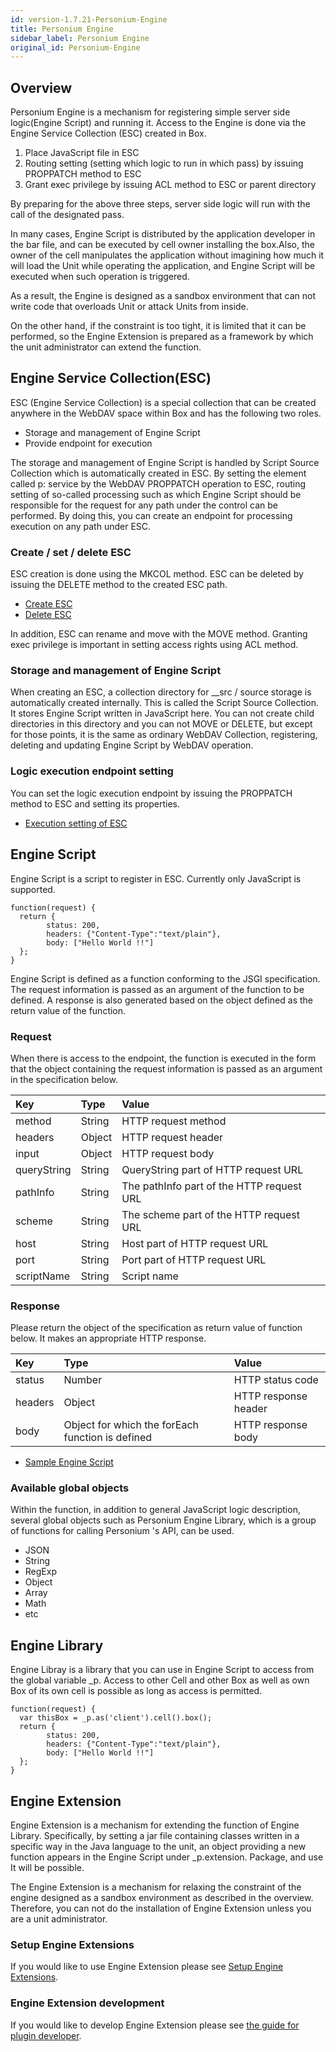 ```yaml
---
id: version-1.7.21-Personium-Engine
title: Personium Engine
sidebar_label: Personium Engine
original_id: Personium-Engine
---
```

## Overview

Personium Engine is a mechanism for registering simple server side logic(Engine Script) and running it. Access to the Engine is done via the Engine Service Collection (ESC) created in Box.  

1. Place JavaScript file in ESC
1. Routing setting (setting which logic to run in which pass) by issuing PROPPATCH method to ESC
1. Grant exec privilege by issuing ACL method to ESC or parent directory

By preparing for the above three steps, server side logic will run with the call of the designated pass.  

In many cases, Engine Script is distributed by the application developer in the bar file, and can be executed by cell owner installing the box.Also, the owner of the cell manipulates the application without imagining how much it will load the Unit while operating the application, and Engine Script will be executed when such operation is triggered.  

As a result, the Engine is designed as a sandbox environment that can not write code that overloads Unit or attack Units from inside.  

On the other hand, if the constraint is too tight, it is limited that it can be performed, so the Engine Extension is prepared as a framework by which the unit administrator can extend the function.  

## Engine Service Collection(ESC)
ESC (Engine Service Collection) is a special collection that can be created anywhere in the WebDAV space within Box and has the following two roles.  

* Storage and management of Engine Script
* Provide endpoint for execution

The storage and management of Engine Script is handled by Script Source Collection which is automatically created in ESC. By setting the element called p: service by the WebDAV PROPPATCH operation to ESC, routing setting of so-called processing such as which Engine Script should be responsible for the request for any path under the control can be performed. By doing this, you can create an endpoint for processing execution on any path under ESC.

### Create / set / delete ESC
ESC creation is done using the MKCOL method. ESC can be deleted by issuing the DELETE method to the created ESC path.

* [Create ESC](../apiref/381_Create_Service_Collection_Source.md)
* [Delete ESC](../apiref/383_Delete_Service_Collection_Source.md)

In addition, ESC can rename and move with the MOVE method. Granting exec privilege is important in setting access rights using ACL method.

### Storage and management of Engine Script
When creating an ESC, a collection directory for __src / source storage is automatically created internally. This is called the Script Source Collection. It stores Engine Script written in JavaScript here. You can not create child directories in this directory and you can not MOVE or DELETE, but except for those points, it is the same as ordinary WebDAV Collection, registering, deleting and updating Engine Script by WebDAV operation.

### Logic execution endpoint setting
You can set the logic execution endpoint by issuing the PROPPATCH method to ESC and setting its properties.

* [Execution setting of ESC](../apiref/380_Configure_Service_Collection.md)

## Engine Script
Engine Script is a script to register in ESC. Currently only JavaScript is supported.

```
function(request) {
  return {
        status: 200,
        headers: {"Content-Type":"text/plain"},
        body: ["Hello World !!"]
  };
}
```

Engine Script is defined as a function conforming to the JSGI specification. The request information is passed as an argument of the function to be defined. A response is also generated based on the object defined as the return value of the function.

### Request

When there is access to the endpoint, the function is executed in the form that the object containing the request information is passed as an argument in the specification below.


|Key |Type|Value|
|:--|:--|:--|
|method|String|HTTP request method|
|headers|Object|HTTP request header|
|input|Object|HTTP request body|
|queryString|String|QueryString part of HTTP request URL|
|pathInfo|String|The pathInfo part of the HTTP request URL|
|scheme|String|The scheme part of the HTTP request URL|
|host|String|Host part of HTTP request URL|
|port|String|Port part of HTTP request URL|
|scriptName|String|Script name|


### Response

Please return the object of the specification as return value of function below. It makes an appropriate HTTP response.

|Key|Type|Value|
|:--|:--|:--|
|status|Number|HTTP status code|
|headers|Object|HTTP response header|
|body|Object for which the forEach function is defined|HTTP response body|


* [Sample Engine Script](./671_Engine_Script_Samples.md)


### Available global objects


Within the function, in addition to general JavaScript logic description, several global objects such as Personium Engine Library, which is a group of functions for calling Personium 's API, can be used.  

* JSON
* String
* RegExp
* Object
* Array
* Math
* etc


## Engine Library
Engine Libray is a library that you can use in Engine Script to access from the global variable _p. Access to other Cell and other Box as well as own Box of its own cell is possible as long as access is permitted.


```
function(request) {
  var thisBox = _p.as('client').cell().box();
  return {
        status: 200,
        headers: {"Content-Type":"text/plain"},
        body: ["Hello World !!"]
  };
}
```


## Engine Extension
Engine Extension is a mechanism for extending the function of Engine Library. Specifically, by setting a jar file containing classes written in a specific way in the Java language to the unit, an object providing a new function appears in the Engine Script under _p.extension. Package, and use It will be possible.  

The Engine Extension is a mechanism for relaxing the constraint of the engine designed as a sandbox environment as described in the overview. Therefore, you can not do the installation of Engine Extension unless you are a unit administrator.  


### Setup Engine Extensions

If you would like to use Engine Extension please see [Setup Engine Extensions](../server-operator/setup_engine_extensions.md).

### Engine Extension development

If you would like to develop Engine Extension please see [the guide for plugin developer](../plugin-developer/).
